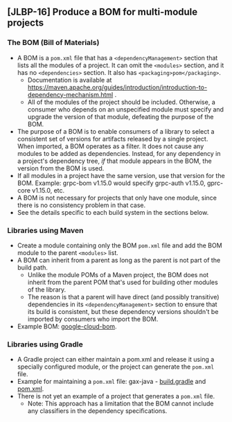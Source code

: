 [JLBP-16] Produce a BOM for multi-module projects
-------------------------------------------------

### The BOM (Bill of Materials)

- A BOM is a `pom.xml` file that has a `<dependencyManagement>` section that
  lists all the modules of a project. It can omit the `<modules>` section, and
  it has no `<dependencies>` section. It also has `<packaging>pom</packaging>`.
  - Documentation is available at
    https://maven.apache.org/guides/introduction/introduction-to-dependency-mechanism.html
    .
  - All of the modules of the project should be included. Otherwise, a consumer
    who depends on an unspecified module must specify and upgrade the version of
    that module, defeating the purpose of the BOM.
- The purpose of a BOM is to enable consumers of a library to select a
  consistent set of versions for artifacts released by a single project. When
  imported, a BOM operates as a filter. It does not cause any modules to be
  added as dependencies. Instead, for any dependency in a project's dependency
  tree, *if* that module appears in the BOM, the version from the BOM is used.
- If all modules in a project have the same version, use that version for the
  BOM. Example: grpc-bom v1.15.0 would specify grpc-auth v1.15.0, gprc-core
  v1.15.0, etc.
- A BOM is not necessary for projects that only have one module, since there is
  no consistency problem in that case.
- See the details specific to each build system in the sections below.

### Libraries using Maven

- Create a module containing only the BOM `pom.xml` file and add the BOM module
  to the parent `<modules>` list.
- A BOM can inherit from a parent as long as the parent is not part of the build
  path.
  - Unlike the module POMs of a Maven project, the BOM does not inherit from the
    parent POM that's used for building other modules of the library.
  - The reason is that a parent will have direct (and possibly transitive)
    dependencies in its `<dependencyManagement>` section to ensure that its
    build is consistent, but these dependency versions shouldn't be imported by
    consumers who import the BOM.
- Example BOM:
  [google-cloud-bom](https://github.com/GoogleCloudPlatform/google-cloud-java/blob/master/google-cloud-bom/pom.xml).

### Libraries using Gradle

- A Gradle project can either maintain a pom.xml and release it using a
  specially configured module, or the project can generate the `pom.xml` file.
- Example for maintaining a `pom.xml` file: gax-java -
  [build.gradle](https://github.com/googleapis/gax-java/blob/master/gax-bom/build.gradle)
  and
  [pom.xml](https://github.com/googleapis/gax-java/blob/master/gax-bom/pom.xml).
- There is not yet an example of a project that generates a `pom.xml` file.
  - Note: This approach has a limitation that the BOM cannot include any
    classifiers in the dependency specifications.

